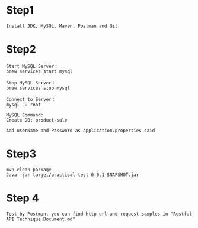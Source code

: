 
# Step1 
```text
Install JDK, MySQL, Maven, Postman and Git
```

# Step2 
```text
Start MySQL Server：
brew services start mysql

Stop MySQL Server：
brew services stop mysql

Connect to Server：
mysql -u root

MySQL Command:
Create DB: product-sale

Add userName and Password as application.properties said
```

# Step3
```text
mvn clean package 
Java -jar target/practical-test-0.0.1-SNAPSHOT.jar
```

# Step 4
```text
Test by Postman, you can find http url and request samples in "Restful API Technique Document.md"
```

